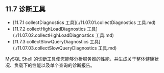 ## 11.7 诊断工具

- [11.7.1 collectDiagnostics 工具](./11.07.01.collectDiagnostics 工具.md)
- [11.7.2 collectHighLoadDiagnostics 工具](./11.07.02.collectHighLoadDiagnostics 工具.md)
- [11.7.3 collectSlowQueryDiagnostics 工具](./11.07.03.collectSlowQueryDiagnostics 工具.md)

MySQL Shell 的诊断工具使您能够分析服务器的性能，并生成关于整体健康状况、负载下的性能以及单个查询的诊断报告。